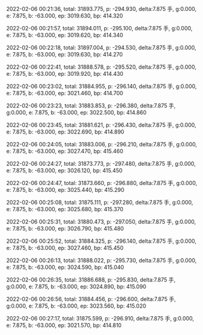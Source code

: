 2022-02-06 00:21:36, total: 31893.775, p: -294.930, delta:7.875 手, g:0.000, e: 7.875, b: -63.000, ep: 3019.630, bp: 414.320

2022-02-06 00:21:57, total: 31894.011, p: -295.100, delta:7.875 手, g:0.000, e: 7.875, b: -63.000, ep: 3019.620, bp: 414.340

2022-02-06 00:22:18, total: 31897.004, p: -294.530, delta:7.875 手, g:0.000, e: 7.875, b: -63.000, ep: 3019.630, bp: 414.270

2022-02-06 00:22:41, total: 31888.578, p: -295.520, delta:7.875 手, g:0.000, e: 7.875, b: -63.000, ep: 3019.920, bp: 414.430

2022-02-06 00:23:02, total: 31884.955, p: -296.140, delta:7.875 手, g:0.000, e: 7.875, b: -63.000, ep: 3021.460, bp: 414.700

2022-02-06 00:23:23, total: 31883.853, p: -296.380, delta:7.875 手, g:0.000, e: 7.875, b: -63.000, ep: 3022.500, bp: 414.860

2022-02-06 00:23:45, total: 31881.621, p: -296.430, delta:7.875 手, g:0.000, e: 7.875, b: -63.000, ep: 3022.690, bp: 414.890

2022-02-06 00:24:05, total: 31883.006, p: -296.210, delta:7.875 手, g:0.000, e: 7.875, b: -63.000, ep: 3027.470, bp: 415.460

2022-02-06 00:24:27, total: 31873.773, p: -297.480, delta:7.875 手, g:0.000, e: 7.875, b: -63.000, ep: 3026.120, bp: 415.450

2022-02-06 00:24:47, total: 31873.660, p: -296.880, delta:7.875 手, g:0.000, e: 7.875, b: -63.000, ep: 3025.440, bp: 415.290

2022-02-06 00:25:08, total: 31875.111, p: -297.280, delta:7.875 手, g:0.000, e: 7.875, b: -63.000, ep: 3025.680, bp: 415.370

2022-02-06 00:25:31, total: 31880.473, p: -297.050, delta:7.875 手, g:0.000, e: 7.875, b: -63.000, ep: 3026.790, bp: 415.480

2022-02-06 00:25:52, total: 31884.325, p: -296.140, delta:7.875 手, g:0.000, e: 7.875, b: -63.000, ep: 3027.460, bp: 415.450

2022-02-06 00:26:13, total: 31888.022, p: -295.730, delta:7.875 手, g:0.000, e: 7.875, b: -63.000, ep: 3024.590, bp: 415.040

2022-02-06 00:26:35, total: 31886.688, p: -295.830, delta:7.875 手, g:0.000, e: 7.875, b: -63.000, ep: 3024.890, bp: 415.090

2022-02-06 00:26:56, total: 31884.456, p: -296.600, delta:7.875 手, g:0.000, e: 7.875, b: -63.000, ep: 3023.560, bp: 415.020

2022-02-06 00:27:17, total: 31875.599, p: -296.910, delta:7.875 手, g:0.000, e: 7.875, b: -63.000, ep: 3021.570, bp: 414.810